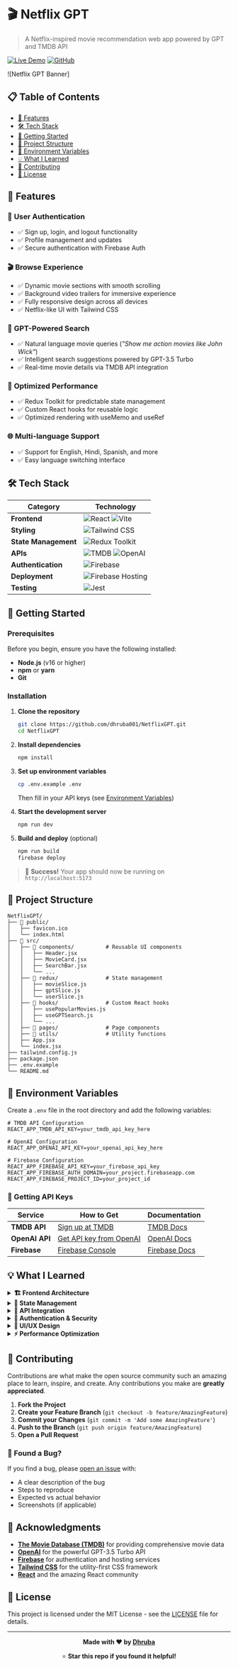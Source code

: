 # 🎬 Netflix GPT

> A Netflix-inspired movie recommendation web app powered by GPT and TMDB API

[![Live Demo](https://img.shields.io/badge/🌐%20Live%20Demo-View%20App-red?style=for-the-badge)](https://your-live-demo-link.com)
[![GitHub](https://img.shields.io/badge/GitHub-Repository-black?style=for-the-badge&logo=github)](https://github.com/dhruba001/NetflixGPT)

![Netflix GPT Banner]

## 📋 Table of Contents

- [🌟 Features](#-features)
- [🛠️ Tech Stack](#️-tech-stack)
- [🚀 Getting Started](#-getting-started)
- [📁 Project Structure](#-project-structure)
- [🔧 Environment Variables](#-environment-variables)
- [💡 What I Learned](#-what-i-learned)
- [🤝 Contributing](#-contributing)
- [📄 License](#-license)

## 🌟 Features

### 🔐 **User Authentication**
- ✅ Sign up, login, and logout functionality
- ✅ Profile management and updates
- ✅ Secure authentication with Firebase Auth

### 🎬 **Browse Experience**
- ✅ Dynamic movie sections with smooth scrolling
- ✅ Background video trailers for immersive experience
- ✅ Fully responsive design across all devices
- ✅ Netflix-like UI with Tailwind CSS

### 🤖 **GPT-Powered Search**
- ✅ Natural language movie queries (*"Show me action movies like John Wick"*)
- ✅ Intelligent search suggestions powered by GPT-3.5 Turbo
- ✅ Real-time movie details via TMDB API integration

### 🧠 **Optimized Performance**
- ✅ Redux Toolkit for predictable state management
- ✅ Custom React hooks for reusable logic
- ✅ Optimized rendering with useMemo and useRef

### 🌐 **Multi-language Support**
- ✅ Support for English, Hindi, Spanish, and more
- ✅ Easy language switching interface

## 🛠️ Tech Stack

<div align="center">

| **Category** | **Technology** |
|--------------|----------------|
| **Frontend** | ![React](https://img.shields.io/badge/React-20232A?style=for-the-badge&logo=react&logoColor=61DAFB) ![Vite](https://img.shields.io/badge/Vite-646CFF?style=for-the-badge&logo=vite&logoColor=white) |
| **Styling** | ![Tailwind CSS](https://img.shields.io/badge/Tailwind_CSS-38B2AC?style=for-the-badge&logo=tailwind-css&logoColor=white) |
| **State Management** | ![Redux Toolkit](https://img.shields.io/badge/Redux_Toolkit-593D88?style=for-the-badge&logo=redux&logoColor=white) |
| **APIs** | ![TMDB](https://img.shields.io/badge/TMDB-01B4E4?style=for-the-badge&logo=themoviedatabase&logoColor=white) ![OpenAI](https://img.shields.io/badge/OpenAI-412991?style=for-the-badge&logo=openai&logoColor=white) |
| **Authentication** | ![Firebase](https://img.shields.io/badge/Firebase-FFCA28?style=for-the-badge&logo=firebase&logoColor=black) |
| **Deployment** | ![Firebase Hosting](https://img.shields.io/badge/Firebase_Hosting-FFCA28?style=for-the-badge&logo=firebase&logoColor=black) |
| **Testing** | ![Jest](https://img.shields.io/badge/Jest-C21325?style=for-the-badge&logo=jest&logoColor=white) |

</div>

## 🚀 Getting Started

### Prerequisites

Before you begin, ensure you have the following installed:
- **Node.js** (v16 or higher)
- **npm** or **yarn**
- **Git**

### Installation

1. **Clone the repository**
   ```bash
   git clone https://github.com/dhruba001/NetflixGPT.git
   cd NetflixGPT
   ```

2. **Install dependencies**
   ```bash
   npm install
   ```

3. **Set up environment variables**
   ```bash
   cp .env.example .env
   ```
   Then fill in your API keys (see [Environment Variables](#-environment-variables))

4. **Start the development server**
   ```bash
   npm run dev
   ```

5. **Build and deploy** (optional)
   ```bash
   npm run build
   firebase deploy
   ```

> 🎉 **Success!** Your app should now be running on `http://localhost:5173`

## 📁 Project Structure

```
NetflixGPT/
├── 📁 public/
│   ├── favicon.ico
│   └── index.html
├── 📁 src/
│   ├── 📁 components/          # Reusable UI components
│   │   ├── Header.jsx
│   │   ├── MovieCard.jsx
│   │   ├── SearchBar.jsx
│   │   └── ...
│   ├── 📁 redux/               # State management
│   │   ├── movieSlice.js
│   │   ├── gptSlice.js
│   │   └── userSlice.js
│   ├── 📁 hooks/               # Custom React hooks
│   │   ├── usePopularMovies.js
│   │   ├── useGPTSearch.js
│   │   └── ...
│   ├── 📁 pages/               # Page components
│   ├── 📁 utils/               # Utility functions
│   ├── App.jsx
│   └── index.jsx
├── tailwind.config.js
├── package.json
├── .env.example
└── README.md
```

## 🔧 Environment Variables

Create a `.env` file in the root directory and add the following variables:

```env
# TMDB API Configuration
REACT_APP_TMDB_API_KEY=your_tmdb_api_key_here

# OpenAI Configuration
REACT_APP_OPENAI_API_KEY=your_openai_api_key_here

# Firebase Configuration
REACT_APP_FIREBASE_API_KEY=your_firebase_api_key
REACT_APP_FIREBASE_AUTH_DOMAIN=your_project.firebaseapp.com
REACT_APP_FIREBASE_PROJECT_ID=your_project_id
```

### 🔑 Getting API Keys

| **Service** | **How to Get** | **Documentation** |
|-------------|----------------|-------------------|
| **TMDB API** | [Sign up at TMDB](https://www.themoviedb.org/settings/api) | [TMDB Docs](https://developers.themoviedb.org/3) |
| **OpenAI API** | [Get API key from OpenAI](https://platform.openai.com/api-keys) | [OpenAI Docs](https://platform.openai.com/docs) |
| **Firebase** | [Firebase Console](https://console.firebase.google.com/) | [Firebase Docs](https://firebase.google.com/docs) |

## 💡 What I Learned

<details>
<summary><strong>🏗️ Frontend Architecture</strong></summary>

- Building scalable React applications with component composition
- Implementing reusable and maintainable component patterns
- Creating efficient file and folder structures
</details>

<details>
<summary><strong>🧠 State Management</strong></summary>

- Managing complex application state with Redux Toolkit
- Creating efficient slices for different data domains
- Implementing predictable state updates and actions
</details>

<details>
<summary><strong>🔌 API Integration</strong></summary>

- Securely integrating third-party APIs (TMDB, OpenAI)
- Handling API authentication and rate limiting
- Error handling and loading states
</details>

<details>
<summary><strong>🔐 Authentication & Security</strong></summary>

- Implementing secure authentication flows with Firebase
- Route protection and user session management
- Handling authentication states across the application
</details>

<details>
<summary><strong>🎨 UI/UX Design</strong></summary>

- Creating modern, responsive interfaces with Tailwind CSS
- Implementing smooth animations and transitions
- Building accessible and user-friendly components
</details>

<details>
<summary><strong>⚡ Performance Optimization</strong></summary>

- Using React hooks (useMemo, useCallback, useRef) effectively
- Implementing lazy loading and code splitting
- Optimizing bundle size and loading times
</details>

## 🤝 Contributing

Contributions are what make the open source community such an amazing place to learn, inspire, and create. Any contributions you make are **greatly appreciated**.

1. **Fork the Project**
2. **Create your Feature Branch** (`git checkout -b feature/AmazingFeature`)
3. **Commit your Changes** (`git commit -m 'Add some AmazingFeature'`)
4. **Push to the Branch** (`git push origin feature/AmazingFeature`)
5. **Open a Pull Request**

### 🐛 Found a Bug?

If you find a bug, please [open an issue](https://github.com/dhruba001/NetflixGPT/issues) with:
- A clear description of the bug
- Steps to reproduce
- Expected vs actual behavior
- Screenshots (if applicable)

## 🙏 Acknowledgments

- **[The Movie Database (TMDB)](https://www.themoviedb.org/)** for providing comprehensive movie data
- **[OpenAI](https://openai.com/)** for the powerful GPT-3.5 Turbo API
- **[Firebase](https://firebase.google.com/)** for authentication and hosting services
- **[Tailwind CSS](https://tailwindcss.com/)** for the utility-first CSS framework
- **[React](https://reactjs.org/)** and the amazing React community

## 📄 License

This project is licensed under the MIT License - see the [LICENSE](LICENSE) file for details.

---

<div align="center">

**Made with ❤️ by [Dhruba](https://github.com/dhruba001)**

⭐ **Star this repo if you found it helpful!**

</div>
